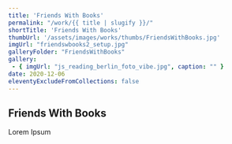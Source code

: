 ```yaml
---
title: 'Friends With Books'
permalink: "/work/{{ title | slugify }}/"
shortTitle: 'Friends With Books'
thumbUrl: '/assets/images/works/thumbs/FriendsWithBooks.jpg'
imgUrl: "friendswbooks2_setup.jpg"
galleryFolder: "FriendsWithBooks"
gallery:
 - { imgUrl: "js_reading_berlin_foto_vibe.jpg", caption: "" }
date: 2020-12-06
eleventyExcludeFromCollections: false
---
```



<h2>Friends With Books</h2>
<p>Lorem Ipsum</p>